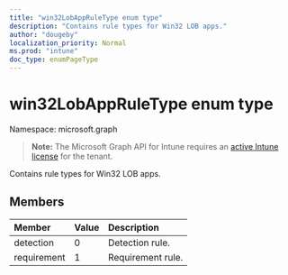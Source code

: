 ```yaml
---
title: "win32LobAppRuleType enum type"
description: "Contains rule types for Win32 LOB apps."
author: "dougeby"
localization_priority: Normal
ms.prod: "intune"
doc_type: enumPageType
---
```


# win32LobAppRuleType enum type

Namespace: microsoft.graph

> **Note:** The Microsoft Graph API for Intune requires an [active Intune license](https://go.microsoft.com/fwlink/?linkid=839381) for the tenant.

Contains rule types for Win32 LOB apps.

## Members
|Member|Value|Description|
|:---|:---|:---|
|detection|0|Detection rule.|
|requirement|1|Requirement rule.|







